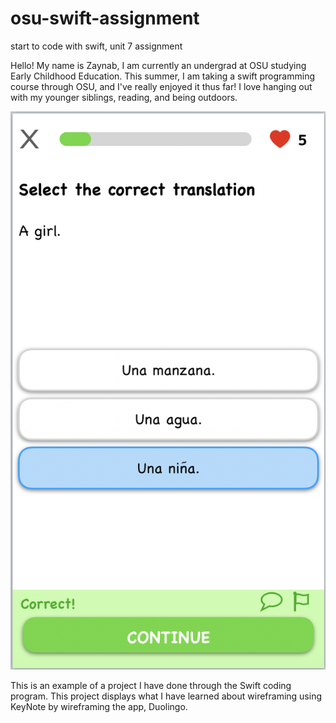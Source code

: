 # osu-swift-assignment
start to code with swift, unit 7 assignment

Hello! My name is Zaynab, I am currently an undergrad at OSU studying Early Childhood Education. This summer, I am taking a swift programming course through OSU, and I've really enjoyed it thus far! I love hanging out with my younger siblings, reading, and being outdoors.

![](/project-images/Screen%20Shot%202020-08-19%20at%208.49.51%20AM.png)

This is an example of a project I have done through the Swift coding program. This project displays what I have learned about wireframing using KeyNote by wireframing the app, Duolingo.

